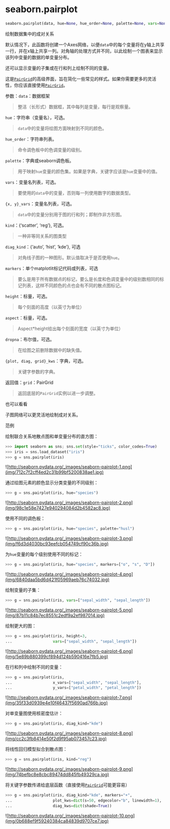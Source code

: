 # seaborn.pairplot

```py
seaborn.pairplot(data, hue=None, hue_order=None, palette=None, vars=None, x_vars=None, y_vars=None, kind='scatter', diag_kind='auto', markers=None, height=2.5, aspect=1, dropna=True, plot_kws=None, diag_kws=None, grid_kws=None, size=None)
```

绘制数据集中的成对关系

默认情况下，此函数将创建一个Axes网络，以便`data`中的每个变量将在y轴上共享一行，并在x轴上共享一列。对角轴的处理方式并不同，以此绘制一个图表来显示该列中变量的数据的单变量分布。

还可以显示变量的子集或在行和列上绘制不同的变量。

这是[`PairGrid`](seaborn.PairGrid.html#seaborn.PairGrid "seaborn.PairGrid")的高级界面，旨在简化一些常见的样式。如果你需要更多的灵活性，你应该直接使用[`PairGrid`](seaborn.PairGrid.html#seaborn.PairGrid "seaborn.PairGrid")。

参数：`data`：数据框架

> 整洁（长形式）数据框，其中每列是变量，每行是观察量。

`hue`：字符串（变量名），可选。

> `data`中的变量将绘图方面映射到不同的颜色。

`hue_order`：字符串列表。

> 命令调色板中的色调变量的级别。

`palette`：字典或seaborn调色板。

> 用于映射`hue`变量的颜色集。如果是字典，关键字应该是`hue`变量中的值。

`vars`：变量名列表，可选。

> 要使用的`data`中的变量，否则每一列使用数字的数据类型。

`{x, y}_vars`：变量名列表，可选。

> `data`中的变量分别用于图的行和列；即制作非方形图。

`kind`：{‘scatter’, ‘reg’}, 可选。

> 一种非等同关系的图类型

`diag_kind`：{‘auto’, ‘hist’, ‘kde’}, 可选

> 对角线子图的一种图形。默认值取决于是否使用`hue`。

`markers`：单个matplotlit标记代码或列表，可选

> 要么是用于所有数据点的标记，要么是长度和色调变量中的级别数相同的标记列表，这样不同颜色的点也会有不同的散点图标记。

`height`：标量，可选。

> 每个刻面的高度（以英寸为单位）

`aspect`：标量，可选。

> Aspect\*height给出每个刻面的宽度（以英寸为单位）

`dropna`：布尔值，可选。

> 在绘图之前删除数据中的缺失值。

`{plot, diag, grid}_kws`：字典，可选。

> 关键字参数的字典。

返回值：`grid`：PairGrid

> 返回底层的`PairGrid`实例以进一步调整。

也可以看看

子图网络可以更灵活地绘制成对关系。

范例

绘制联合关系地散点图和单变量分布的直方图：

```py
>>> import seaborn as sns; sns.set(style="ticks", color_codes=True)
>>> iris = sns.load_dataset("iris")
>>> g = sns.pairplot(iris)

```

![http://seaborn.pydata.org/_images/seaborn-pairplot-1.png](img/712c7f2cff4ed2c31b99bf5200838ae1.jpg)

通过绘图元素的颜色显示分类变量的不同级别：

```py
>>> g = sns.pairplot(iris, hue="species")

```

![http://seaborn.pydata.org/_images/seaborn-pairplot-2.png](img/98c1e58e7427e940294084d2b4582ac8.jpg)

使用不同的调色板：

```py
>>> g = sns.pairplot(iris, hue="species", palette="husl")

```

![http://seaborn.pydata.org/_images/seaborn-pairplot-3.png](img/f6d3d4030bc93eefcb054749cf90c36b.jpg)

为`hue`变量的每个级别使用不同的标记：

```py
>>> g = sns.pairplot(iris, hue="species", markers=["o", "s", "D"])

```

![http://seaborn.pydata.org/_images/seaborn-pairplot-4.png](img/6840daa5bd6d421f05969aeb76c74032.jpg)

绘制变量的子集：

```py
>>> g = sns.pairplot(iris, vars=["sepal_width", "sepal_length"])

```

![http://seaborn.pydata.org/_images/seaborn-pairplot-5.png](img/87b11c84b7ec8551c2edf9a2ef987014.jpg)

绘制更大的图：

```py
>>> g = sns.pairplot(iris, height=3,
...                  vars=["sepal_width", "sepal_length"])

```

![http://seaborn.pydata.org/_images/seaborn-pairplot-6.png](img/5e89b880399cf894d124b590416e7fb5.jpg)

在行和列中绘制不同的变量：

```py
>>> g = sns.pairplot(iris,
...                  x_vars=["sepal_width", "sepal_length"],
...                  y_vars=["petal_width", "petal_length"])

```

![http://seaborn.pydata.org/_images/seaborn-pairplot-7.png](img/35f33d0939e4e10f46437f5690ad766b.jpg)

对单变量图使用核密度估计：

```py
>>> g = sns.pairplot(iris, diag_kind="kde")

```

![http://seaborn.pydata.org/_images/seaborn-pairplot-8.png](img/cc2c3fb8414e50f2d9f95ab073457c23.jpg)

将线性回归模型拟合到散点图：

```py
>>> g = sns.pairplot(iris, kind="reg")

```

![http://seaborn.pydata.org/_images/seaborn-pairplot-9.png](img/74befbc8e8cbc89474dd845fb49329ca.jpg)

将关键字参数传递给底层函数（直接使用[`PairGrid`](seaborn.PairGrid.html#seaborn.PairGrid "seaborn.PairGrid")可能更容易）

```py
>>> g = sns.pairplot(iris, diag_kind="kde", markers="+",
...                  plot_kws=dict(s=50, edgecolor="b", linewidth=1),
...                  diag_kws=dict(shade=True))

```

![http://seaborn.pydata.org/_images/seaborn-pairplot-10.png](img/0b688ef9f59240384ca84839d9707ce7.jpg)
